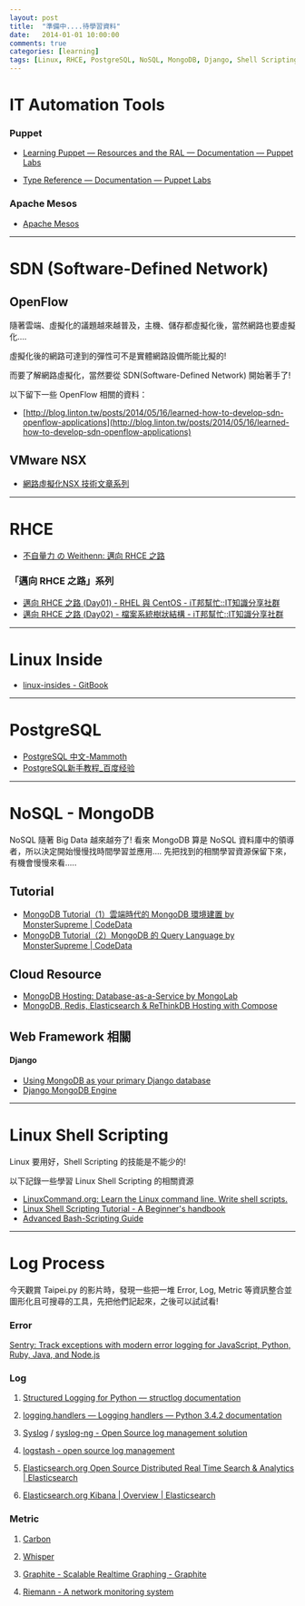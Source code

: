 ```yaml
---
layout: post
title:  "準備中....待學習資料"
date:   2014-01-01 10:00:00
comments: true
categories: [learning]
tags: [Linux, RHCE, PostgreSQL, NoSQL, MongoDB, Django, Shell Scripting, SDN, OpenFlow]
---
```


IT Automation Tools
===================

### Puppet

- [Learning Puppet — Resources and the RAL — Documentation — Puppet Labs](https://docs.puppetlabs.com/learning/ral.html)

- [Type Reference — Documentation — Puppet Labs](https://docs.puppetlabs.com/references/latest/type.html)

### Apache Mesos

- [Apache Mesos](http://mesos.apache.org/)

----------------------


SDN (Software-Defined Network)
==============================

## OpenFlow

隨著雲端、虛擬化的議題越來越普及，主機、儲存都虛擬化後，當然網路也要虛擬化....

虛擬化後的網路可達到的彈性可不是實體網路設備所能比擬的! 

而要了解網路虛擬化，當然要從 SDN(Software-Defined Network) 開始著手了!

以下留下一些 OpenFlow 相關的資料：

- [http://blog.linton.tw/posts/2014/05/16/learned-how-to-develop-sdn-openflow-applications](http://blog.linton.tw/posts/2014/05/16/learned-how-to-develop-sdn-openflow-applications)

## VMware NSX

- [網路虛擬化NSX 技術文章系列](https://www.facebook.com/vmwaretaiwan/notes)

----------------------

RHCE
====

- [不自量力 の Weithenn: 邁向 RHCE 之路](http://wiki.weithenn.org/cgi-bin/wiki.pl?%E9%82%81%E5%90%91_RHCE_%E4%B9%8B%E8%B7%AF)


### 「邁向 RHCE 之路」系列
- [邁向 RHCE 之路 (Day01) - RHEL 與 CentOS - iT邦幫忙::IT知識分享社群](http://ithelp.ithome.com.tw/question/10074991)
- [邁向 RHCE 之路 (Day02) - 檔案系統樹狀結構 - iT邦幫忙::IT知識分享社群](http://ithelp.ithome.com.tw/question/10075147)

----------------------

Linux Inside
============

- [linux-insides - GitBook](https://www.gitbook.com/book/0xax/linux-insides/details)

----------------------

PostgreSQL
==========
- [PostgreSQL 中文-Mammoth](http://postgresql.wisdomfish.org/)
- [PostgreSQL新手教程_百度经验](http://jingyan.baidu.com/article/3ea51489ec3cb452e71bba52.html)

----------------------

NoSQL - MongoDB
===============

NoSQL 隨著 Big Data 越來越夯了!
看來 MongoDB 算是 NoSQL 資料庫中的領導者，所以決定開始慢慢找時間學習並應用....
先把找到的相關學習資源保留下來，有機會慢慢來看.....

## Tutorial
- [MongoDB Tutorial（1）雲端時代的 MongoDB 環境建置 by MonsterSupreme | CodeData](http://www.codedata.com.tw/database/mongodb-tutorial-1-setting-up-cloud-env/)
- [MongoDB Tutorial（2）MongoDB 的 Query Language by MonsterSupreme | CodeData](http://www.codedata.com.tw/database/mongodb-tutorial-2-query-language/)


## Cloud Resource
- [MongoDB Hosting: Database-as-a-Service by MongoLab](https://mongolab.com/)
- [MongoDB, Redis, Elasticsearch & ReThinkDB Hosting with Compose](https://www.compose.io/)


## Web Framework 相關

#### Django
- [Using MongoDB as your primary Django database](http://staltz.com/djangoconfi-mongoengine/#/)
- [Django MongoDB Engine](https://django-mongodb-engine.readthedocs.org/en/latest/)

----------------------

Linux Shell Scripting
=====================

Linux 要用好，Shell Scripting 的技能是不能少的!

以下記錄一些學習 Linux Shell Scripting 的相關資源

- [LinuxCommand.org: Learn the Linux command line. Write shell scripts.](http://linuxcommand.org/)
- [Linux Shell Scripting Tutorial - A Beginner's handbook](http://bash.cyberciti.biz/guide/Main_Page)
- [Advanced Bash-Scripting Guide](http://www.tldp.org/LDP/abs/html/)

----------------------

Log Process
===========

今天觀賞 Taipei.py 的影片時，發現一些把一堆 Error, Log, Metric 等資訊整合並圖形化且可搜尋的工具，先把他們記起來，之後可以試試看!

### Error

[Sentry: Track exceptions with modern error logging for JavaScript, Python, Ruby, Java, and Node.js](https://getsentry.com/welcome/)

### Log

1. [Structured Logging for Python — structlog documentation](https://structlog.readthedocs.org/en/stable/)

2. [logging.handlers — Logging handlers — Python 3.4.2 documentation](https://docs.python.org/3/library/logging.handlers.html)

3. [Syslog](http://zh.wikipedia.org/wiki/Syslog) / [syslog-ng - Open Source log management solution](https://syslog-ng.org/)

4. [logstash - open source log management](http://logstash.net/)

5. [Elasticsearch.org Open Source Distributed Real Time Search & Analytics | Elasticsearch](http://www.elasticsearch.org/)

6. [Elasticsearch.org Kibana | Overview | Elasticsearch](http://www.elasticsearch.org/overview/kibana/)

### Metric

1. [Carbon](http://graphite.wikidot.com/carbon)

2. [Whisper](http://graphite.wikidot.com/whisper)

3. [Graphite - Scalable Realtime Graphing - Graphite](http://graphite.wikidot.com/)

4. [Riemann - A network monitoring system](http://riemann.io/)
